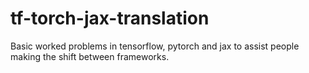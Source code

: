 # tf-torch-jax-translation
Basic worked problems in tensorflow, pytorch and jax to assist people making the shift between frameworks.
